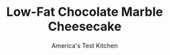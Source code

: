 ---
layout: ../../layouts/MarkdownPostLayout.astro
title: Low-Fat Chocolate Marble Cheesecake
author: America's Test Kitchen
pubDate: 2023-03-15
description: "Most low-fat marble cheesecakes dont have much chocolate flavor and, frankly, arent worth eating. A potent paste made from cocoa powder, sugar, and vanilla gives the chocolate swirls in this light cheesecake plenty of flavor."
image_url: https://res.cloudinary.com/hksqkdlah/image/upload/ar_1:1,c_fill,dpr_2.0,f_auto,fl_lossy.progressive.strip_profile,g_faces:auto,q_auto:low,w_344/SFS_LowFatMarbleCheesecake_078_cxww3d
tags: ["Desserts or Baked Goods","Light","Cakes","Cookbook Collection"]
calories: 4722
protein: 11
carbohydrates: 42
fats: 
fiber: 
ingredients: ["9 , whole graham crackers, broken into rough pieces","4 tablespoons, unsalted butter, melted","1 tablespoon, sugar","1 pound, 1% cottage cheese, drained 10 to 24 hours","1 pound, plain low-fat yogurt, drained 10 to 24 hours","1 pound, light cream cheese, at room temperature","1 1/2 cups (10½ ounces) plus 2 tablespoons, sugar","2 tablespoons, vanilla extract","1/4 teaspoon, salt","3 , large eggs, at room temperature","2 tablespoons, Dutch-processed cocoa powder"]
serves: 12
time: ""
instructions: ["For the crust: Adjust oven rack to middle position and heat oven to 325 degrees. Process crackers in food processor to fine crumbs. Combine crumbs with butter and sugar in small bowl. Transfer mixture to 9-inch springform pan and press evenly into pan bottom. Bake until fragrant and beginning to brown, 10 to 15 minutes. Cool on wire rack. Taking care not to disturb crust, coat inside of springform pan with cooking spray and set pan on rimmed baking sheet.","For the filling: Increase oven temperature to 500 degrees. Process drained cottage cheese in food processor until no visible lumps remain, about 1 minute, scraping down bowl as needed. Add drained yogurt and cream cheese and process until smooth, 1 to 2 minutes, scraping down bowl as needed. Add 1 1/2 cups sugar, 1 tablespoon vanilla, and salt and process until smooth, about 1 minute, scraping down bowl as needed. With processor running, add eggs, one at a time, and process until smooth.","Combine remaining 2 tablespoons sugar and cocoa in medium bowl. Stir in 1 cup cheesecake batter and remaining 1 tablespoon vanilla until smooth.","Pour plain cheesecake batter into prepared pan. Following photos, spoon and swirl chocolate batter into cake. Bake for 10 minutes. Reduce oven temperature to 200 degrees (hold oven door open until oven thermometer reads 200 degrees) and bake until center of cheesecake registers 150 degrees, about 1 hour.","Transfer cake to wire rack and run paring knife around edge of cake to loosen. Cool completely, about 3 hours, then wrap pan tightly in plastic wrap and refrigerate until cold, at least 3 hours.","To unmold cheesecake, remove sides of pan and blot any excess moisture from top of cheesecake with paper towels. Let cheesecake stand at room temperature for 30 minutes before slicing.","Make Ahead: The pan with the cooled crust can be wrapped in plastic and kept at room temperature for up to 2 days. The baked cheesecake can be refrigerated for up to 3 days, although the crust will become progressively softer."]
nutrition: ["235 mg Potassium","197 mg Phosphorus","147 mg Calcium","22 mg Magnesium","400 mg Sodium","1 mg Zinc","20 g Fat","5 g Monounsaturated","1 g Polyunsaturated","102 mg Cholesterol","10 g Saturated","7 µg Folic acid","21 µg Folate (food)","35 g Sugars","3 µg Vitamin K","95 g Water","42 g Carbs","34 µg Folate equivalent (total)","11 g Protein","200 µg Vitamin A","393 kcal Energy","27 g Sugars, added","4722 calories"]
notes: "Be sure to use light cream cheese (usually sold in tubs), not 1/3 less fat cream cheese (commonly sold in blocks)."
---